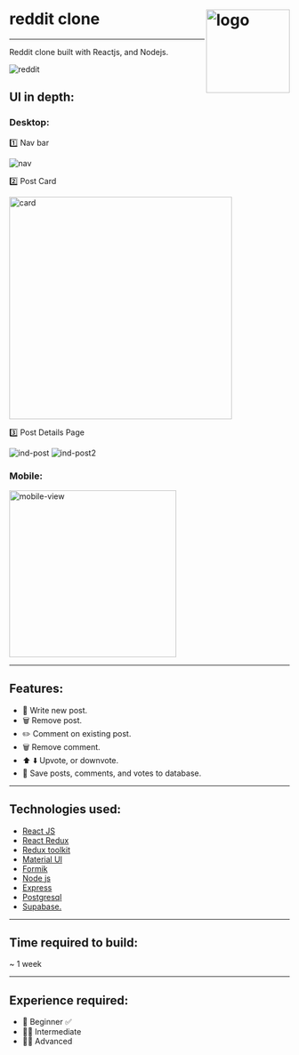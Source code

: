 # reddit clone    <img src="https://user-images.githubusercontent.com/16297114/170081186-ad80a5cd-85e5-459e-b3e3-b33786752ff7.jpg" width="150px" align="right" alt="logo"/>
---
 
Reddit clone built with Reactjs, and Nodejs.




![reddit](https://user-images.githubusercontent.com/16297114/170016591-344557f4-e72a-4dae-a7ae-a505aa620b6e.jpg)

## UI in depth:

### Desktop:

:one: Nav bar

![nav](https://user-images.githubusercontent.com/16297114/170083596-9d8a2628-c8b2-4d72-b7de-a9c4294d7631.png)

:two: Post Card

<img src="https://user-images.githubusercontent.com/16297114/170083842-81119a59-7a3d-41e2-b4fd-69eb729a1881.png" width="400px" alt="card"/>

:three: Post Details Page

![ind-post](https://user-images.githubusercontent.com/16297114/170506676-ffe2cb04-fc6e-4bac-8ae6-89804e485b8d.png)
![ind-post2](https://user-images.githubusercontent.com/16297114/170506696-4fa5dd38-a3b8-4789-9179-48e778f380d5.png)

### Mobile:

<img src="https://user-images.githubusercontent.com/16297114/170084140-02c23ac7-e526-485a-98fa-de78dcf4fd92.png" width="300px" alt="mobile-view"/>





------

## Features:
- :memo: Write new post.
- :wastebasket: Remove post.
- :pencil2: Comment on existing post.
- :wastebasket: Remove comment.
- :arrow_up: :arrow_down: Upvote, or downvote.
- 💾 Save posts, comments, and votes to database.


-----

## Technologies used:
- [React JS](https://reactjs.org/)
- [React Redux](https://react-redux.js.org/)
- [Redux toolkit](https://redux-toolkit.js.org/)
- [Material UI](https://mui.com/)
- [Formik](https://formik.org/)
- [Node js](https://nodejs.org/en/)
- [Express](https://expressjs.com/)
- [Postgresql](https://www.postgresql.org/)
- [Supabase.](https://supabase.com/)

-----

## Time required to build: 
~ 1 week

-----
## Experience required:
- 👶 Beginner ✅
- 🧒🏻 Intermediate 
- 🦸‍♂️ Advanced

